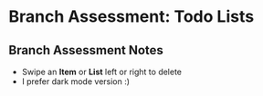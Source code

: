 # Branch Assessment: Todo Lists
## Branch Assessment Notes
 * Swipe an **Item** or **List** left or right to delete 
 * I prefer dark mode version :)
